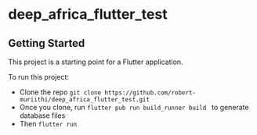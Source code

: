 # deep_africa_flutter_test



## Getting Started

This project is a starting point for a Flutter application.

To run this project:
 - Clone the repo `git clone https://github.com/robert-muriithi/deep_africa_flutter_test.git`
 - Once you clone, run `flutter pub run build_runner build ` to generate database files
 - Then `flutter run`
